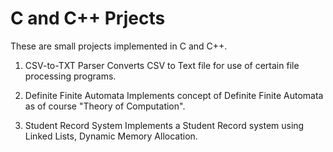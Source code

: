 # C and C++ Prjects

These are small projects implemented in C and C++.

1. CSV-to-TXT Parser
  Converts CSV to Text file for use of certain file processing programs.

2. Definite Finite Automata
  Implements concept of Definite Finite Automata as of course "Theory of Computation".
 
3. Student Record System
  Implements a Student Record system using Linked Lists, Dynamic Memory Allocation.
